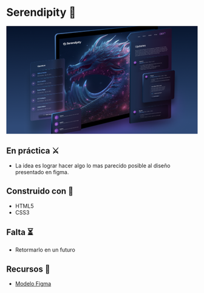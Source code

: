 # Serendipity 🎀

<div align="center"><img src="images/coverSerendipity.png"></img></div>

## En práctica ⚔️

- La idea es lograr hacer algo lo mas parecido posible al diseño presentado en figma.

## Construido con 🔨

- HTML5
- CSS3

## Falta ⏳

- Retormarlo en un futuro

## Recursos 📌

- [Modelo Figma](https://www.figma.com/file/YWQzQfLV3AJYDnr5EXUP3D/Notification-Web-Design-(Community)?mode=dev)
